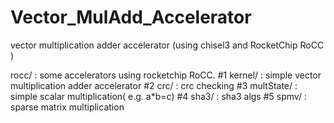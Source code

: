 # Vector_MulAdd_Accelerator
vector multiplication adder accelerator (using chisel3 and RocketChip RoCC )

rocc/ : some accelerators using rocketchip RoCC.
#1 kernel/ : simple vector multiplication adder accelerator
#2 crc/ : crc checking
#3 multState/ : simple scalar multiplication( e.g. a*b=c)
#4 sha3/ : sha3 algs
#5 spmv/ : sparse matrix multiplication
